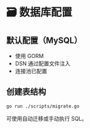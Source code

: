 # 🗃️ 数据库配置

## 默认配置（MySQL）
- 使用 GORM
- DSN 通过配置文件注入
- 连接池已配置

## 创建表结构
```bash
go run ./scripts/migrate.go
```

可使用自动迁移或手动执行 SQL。
